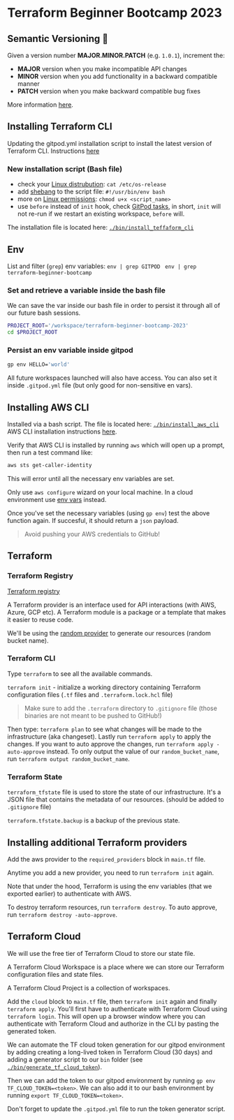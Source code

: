 # Terraform Beginner Bootcamp 2023

## Semantic Versioning 🦄

Given a version number **MAJOR.MINOR.PATCH** (e.g. `1.0.1`), increment the:

- **MAJOR** version when you make incompatible API changes
- **MINOR** version when you add functionality in a backward compatible manner
- **PATCH** version when you make backward compatible bug fixes

More information [here](https://semver.org/).

## Installing Terraform CLI

Updating the gitpod.yml installation script to install the latest version of Terraform CLI.
Instructions [here](https://developer.hashicorp.com/terraform/tutorials/aws-get-started/install-cli)

### New installation script (Bash file)

- check your [Linux distrubution](https://linuxize.com/post/how-to-check-linux-version/): `cat /etc/os-release`
- add [shebang](https://linuxize.com/post/bash-shebang/) to the script file: `#!/usr/bin/env bash`
- more on [Linux permissions](https://www.redhat.com/sysadmin/linux-file-permissions-explained):
  `chmod u+x <script_name>`
- use `before` instead of `init` hook, check [GitPod tasks](https://www.gitpod.io/docs/configure/workspaces/tasks), in short, `init` will not re-run if we restart an existing workspace, `before` will.

The installation file is located here: [`./bin/install_teffaform_cli`](./bin/install_terraform_cli)

## Env

List and filter (`grep`) env variables:
`env | grep GITPOD `
`env | grep terraform-beginner-bootcamp`

### Set and retrieve a variable inside the bash file

We can save the var inside our bash file in order to persist it through all of our future bash sessions.

```bash
PROJECT_ROOT='/workspace/terraform-beginner-bootcamp-2023'
cd $PROJECT_ROOT
```

### Persist an env variable inside gitpod

```bash
gp env HELLO='world'
```

All future workspaces launched will also have access.
You can also set it inside `.gitpod.yml` file (but only good for non-sensitive en vars).

## Installing AWS CLI

Installed via a bash script. The file is located here: [`./bin/install_aws_cli`](./bin/install_aws_cli)
AWS CLI installation instructions [here](https://docs.aws.amazon.com/cli/latest/userguide/getting-started-install.html).

Verify that AWS CLI is installed by running `aws` which will open up a prompt, then run a test command like:

```bash
aws sts get-caller-identity
```

This will error until all the necessary env variables are set.

Only use `aws configure` wizard on your local machine. In a cloud environment use [env vars](https://docs.aws.amazon.com/cli/latest/userguide/cli-configure-envvars.html) instead.

Once you've set the necessary variables (using `gp env`) test the above function again. If succesful, it should return a `json` payload.

> Avoid pushing your AWS credentials to GitHub!

## Terraform

### Terraform Registry

[Terraform registry](https://registry.terraform.io/)

A Terraform provider is an interface used for API interactions (with AWS, Azure, GCP etc).
A Terraform module is a package or a template that makes it easier to reuse code.

We'll be using the [random provider](https://registry.terraform.io/providers/hashicorp/random/latest) to generate our resources (random bucket name).

### Terraform CLI

Type `terraform` to see all the available commands.

`terraform init` - initialize a working directory containing Terraform configuration files (`.tf` files and `.terraform.lock.hcl` file)

> Make sure to add the `.terraform` directory to `.gitignore` file (those binaries are not meant to be pushed to GitHub!)

Then type: `terraform plan` to see what changes will be made to the infrastructure (aka changeset).
Lastly run `terraform apply` to apply the changes.
If you want to auto approve the changes, run `terraform apply -auto-approve` instead.
To only output the value of our `random_bucket_name`, run `terraform output random_bucket_name`.

### Terraform State

`terraform_tfstate` file is used to store the state of our infrastructure. It's a JSON file that contains the metadata of our resources. (should be added to `.gitignore` file)

`terraform.tfstate.backup` is a backup of the previous state.

## Installing additional Terraform providers

Add the aws provider to the `required_providers` block in `main.tf` file.

Anytime you add a new provider, you need to run `terraform init` again.

Note that under the hood, Terraform is using the env variables (that we exported earlier) to authenticate with AWS.

To destroy terraform resources, run `terraform destroy`. To auto approve, run `terraform destroy -auto-approve`.

## Terraform Cloud

We will use the free tier of Terraform Cloud to store our state file.

A Terraform Cloud Workspace is a place where we can store our Terraform configuration files and state files.

A Terraform Cloud Project is a collection of workspaces.

Add the `cloud` block to `main.tf` file, then `terraform init` again and finally `terraform apply`.
You'll first have to authenticate with Terraform Cloud using `terraform login`.
This will open up a browser window where you can authenticate with Terraform Cloud and authorize in the CLI by pasting the generated token.

We can automate the TF cloud token generation for our gitpod environment by adding creating a long-lived token in Terraform Cloud (30 days) and adding a generator script to our `bin` folder (see [`./bin/generate_tf_cloud_token`](./bin/generate_tf_cloud_token)).

Then we can add the token to our gitpod environment by running `gp env TF_CLOUD_TOKEN=<token>`.
We can also add it to our bash environment by running `export TF_CLOUD_TOKEN=<token>`.

Don't forget to update the `.gitpod.yml` file to run the token generator script.
